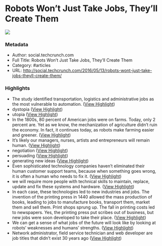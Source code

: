 # Robots Won’t Just Take Jobs, They’ll Create Them

![](https://readwise-assets.s3.amazonaws.com/static/images/article2.74d541386bbf.png)

### Metadata

- Author: social.techcrunch.com
- Full Title: Robots Won’t Just Take Jobs, They’ll Create Them
- Category: #articles
- URL: http://social.techcrunch.com/2016/05/13/robots-wont-just-take-jobs-theyll-create-them/

### Highlights

- The study identified transportation, logistics and administrative jobs as the most vulnerable to automation. ([View Highlight](https://instapaper.com/read/724514669/2691718))
- dystopia ([View Highlight](https://instapaper.com/read/724514669/2691722))
- utopia ([View Highlight](https://instapaper.com/read/724514669/2691724))
- In the 1800s, 80 percent of American jobs were on farms. Today, only 2 percent are. Yet as we know, the mechanization of agriculture didn’t ruin the economy. In fact, it continues today, as robots make farming easier and greener. ([View Highlight](https://instapaper.com/read/724514669/2691742))
- It’s likely our managers, nurses, artists and entrepreneurs will remain human. ([View Highlight](https://instapaper.com/read/724514669/2691752))
- negotiation ([View Highlight](https://instapaper.com/read/724514669/2691753))
- persuading ([View Highlight](https://instapaper.com/read/724514669/2691754))
- generating new ideas ([View Highlight](https://instapaper.com/read/724514669/2691755))
- Even sophisticated technology companies haven’t eliminated their human customer support teams, because when something goes wrong, it is often a human who needs to fix it. ([View Highlight](https://instapaper.com/read/724514669/2691756))
- we will require more people with technical skills to maintain, replace, update and fix these systems and hardware. ([View Highlight](https://instapaper.com/read/724514669/2691759))
- In each case, these technologies led to new industries and jobs. The invention of the printing press in 1440 allowed the mass production of books, leading to jobs to manufacture books, transport them, market them and sell them. Print shops sprung up. The fall in printing costs led to newspapers. Yes, the printing press put scribes out of business, but new jobs were soon developed to take their place. ([View Highlight](https://instapaper.com/read/724514669/2691811))
- We can get a sense of what jobs of the future will look like by looking at robots’ weaknesses and humans’ strengths. ([View Highlight](https://instapaper.com/read/724514669/2691831))
- Network administrator, field service technician and web developer are job titles that didn’t exist 30 years ago ([View Highlight](https://instapaper.com/read/724514669/2691849))
